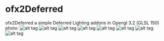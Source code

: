 # ofx2Deferred

ofx2Deferred a simple Deferred Lighting addons in Opengl 3.2 (GLSL 150)
<br>
photo:
![alt tag](https://github.com/kashimAstro/ofx2Deferred/blob/master/1.png)
![alt tag](https://github.com/kashimAstro/ofx2Deferred/blob/master/2.png)
![alt tag](https://github.com/kashimAstro/ofx2Deferred/blob/master/3.png)
![alt tag](https://github.com/kashimAstro/ofx2Deferred/blob/master/4.png)
![alt tag](https://github.com/kashimAstro/ofx2Deferred/blob/master/5.png)
![alt tag](https://github.com/kashimAstro/ofx2Deferred/blob/master/6.png)
![alt tag](https://github.com/kashimAstro/ofx2Deferred/blob/master/7.png)
![alt tag](https://github.com/kashimAstro/ofx2Deferred/blob/master/8.png)
